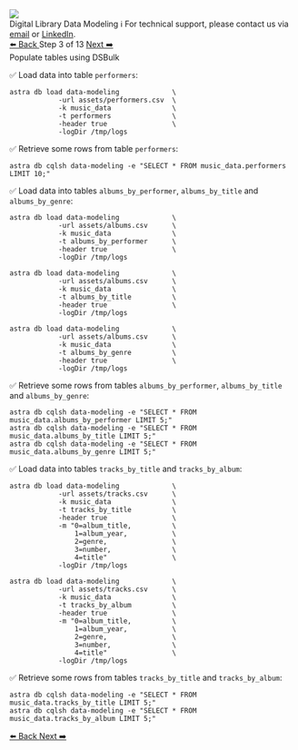 <!-- TOP -->
<div class="top">
  <img class="scenario-academy-logo" src="https://datastax-academy.github.io/katapod-shared-assets/images/ds-academy-2023.svg" />
  <div class="scenario-title-section">
    <span class="scenario-title">Digital Library Data Modeling</span>
    <span class="scenario-subtitle">ℹ️ For technical support, please contact us via <a href="mailto:aleksandr.volochnev@datastax.com">email</a> or <a href="https://dtsx.io/aleks">LinkedIn</a>.</span>
  </div>
</div>

<!-- NAVIGATION -->
<div id="navigation-top" class="navigation-top">
 <a href='command:katapod.loadPage?[{"step":"step2-astra"}]' 
   class="btn btn-dark navigation-top-left">⬅️ Back
 </a>
<span class="step-count"> Step 3 of 13</span>
 <a href='command:katapod.loadPage?[{"step":"step4-astra"}]' 
    class="btn btn-dark navigation-top-right">Next ➡️
  </a>
</div>

<!-- CONTENT -->

<div class="step-title">Populate tables using DSBulk</div>

✅ Load data into table `performers`:
```
astra db load data-modeling             \
            -url assets/performers.csv  \
            -k music_data               \
            -t performers               \
            -header true                \
            -logDir /tmp/logs
```

✅ Retrieve some rows from table `performers`:
```
astra db cqlsh data-modeling -e "SELECT * FROM music_data.performers LIMIT 10;"      
```

✅ Load data into tables `albums_by_performer`, `albums_by_title` and `albums_by_genre`:
```
astra db load data-modeling             \
            -url assets/albums.csv      \
            -k music_data               \
            -t albums_by_performer      \
            -header true                \
            -logDir /tmp/logs

astra db load data-modeling             \
            -url assets/albums.csv      \
            -k music_data               \
            -t albums_by_title          \
            -header true                \
            -logDir /tmp/logs

astra db load data-modeling             \
            -url assets/albums.csv      \
            -k music_data               \
            -t albums_by_genre          \
            -header true                \
            -logDir /tmp/logs
```

✅ Retrieve some rows from tables `albums_by_performer`, `albums_by_title` and `albums_by_genre`:
```
astra db cqlsh data-modeling -e "SELECT * FROM music_data.albums_by_performer LIMIT 5;"   
astra db cqlsh data-modeling -e "SELECT * FROM music_data.albums_by_title LIMIT 5;"   
astra db cqlsh data-modeling -e "SELECT * FROM music_data.albums_by_genre LIMIT 5;"                                       
```

✅ Load data into tables `tracks_by_title` and `tracks_by_album`:
```
astra db load data-modeling             \
            -url assets/tracks.csv      \
            -k music_data               \
            -t tracks_by_title          \
            -header true                \
            -m "0=album_title,          \
                1=album_year,           \
                2=genre,                \
                3=number,               \
                4=title"                \
            -logDir /tmp/logs

astra db load data-modeling             \
            -url assets/tracks.csv      \
            -k music_data               \
            -t tracks_by_album          \
            -header true                \
            -m "0=album_title,          \
                1=album_year,           \
                2=genre,                \
                3=number,               \
                4=title"                \
            -logDir /tmp/logs
```

✅ Retrieve some rows from tables `tracks_by_title` and `tracks_by_album`:
```
astra db cqlsh data-modeling -e "SELECT * FROM music_data.tracks_by_title LIMIT 5;"   
astra db cqlsh data-modeling -e "SELECT * FROM music_data.tracks_by_album LIMIT 5;"      
```

<!-- NAVIGATION -->
<div id="navigation-bottom" class="navigation-bottom">
 <a href='command:katapod.loadPage?[{"step":"step2-astra"}]'
   class="btn btn-dark navigation-bottom-left">⬅️ Back
 </a>
 <a href='command:katapod.loadPage?[{"step":"step4-astra"}]'
    class="btn btn-dark navigation-bottom-right">Next ➡️
  </a>
</div>
